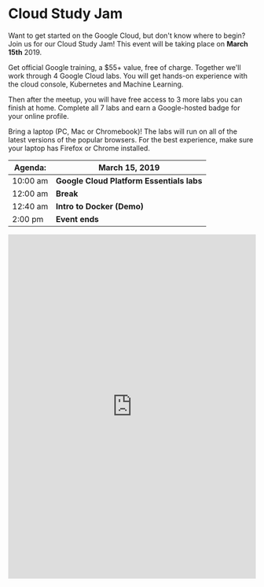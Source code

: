 # Cloud Study Jam

Want to get started on the Google Cloud, but don't know where to begin? Join us for our Cloud Study Jam! This event will be taking place on **March 15th** 2019.  

Get official Google training, a $55+ value, free of charge. Together we'll work through 4 Google Cloud labs. You will get hands-on experience with the cloud console, Kubernetes and Machine Learning.   

Then after the meetup, you will have free access to 3 more labs you can finish at home. Complete all 7 labs and earn a Google-hosted badge for your online profile.  

Bring a laptop (PC, Mac or Chromebook)! The labs will run on all of the latest versions of the popular browsers. For the best experience, make sure your laptop has Firefox or Chrome installed.  

| Agenda: | March 15, 2019 |
|---|---|
| 10:00 am | **Google Cloud Platform Essentials labs** |
| 12:00 am | **Break** |
| 12:40 am | **Intro to Docker (Demo)** |
| 2:00 pm | **Event ends** |

<iframe src="https://docs.google.com/forms/d/e/1FAIpQLScc5nyrvm01ClnVNdVBxoux0Ji5M8lM_7dL1PHFkq5quAIEMg/viewform?embedded=true" width="100%" height="700" frameborder="0" marginheight="0" marginwidth="0">Loading...</iframe>
